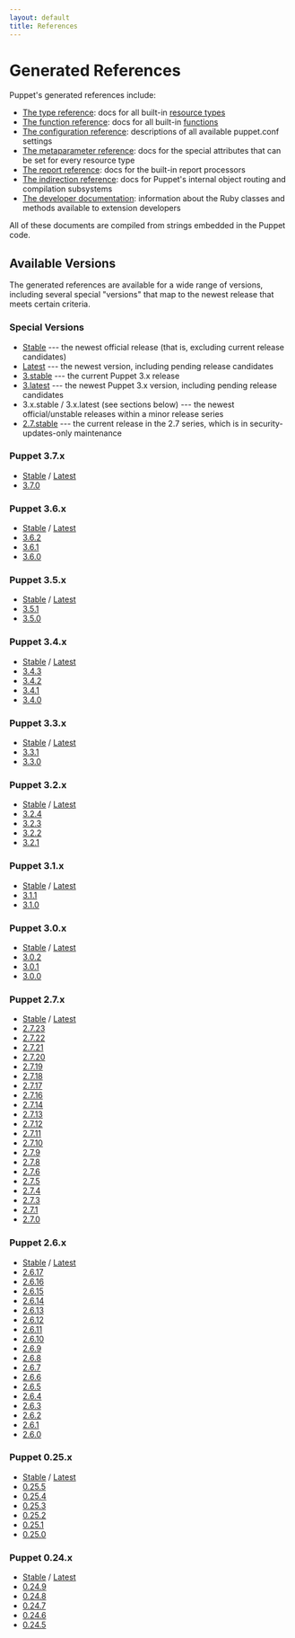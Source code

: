 ```yaml
---
layout: default
title: References
---
```


# Generated References

Puppet's generated references include:

* [The type reference](./latest/type.html): docs for all built-in [resource types](/puppet/latest/reference/lang_resources.html)
* [The function reference](./latest/function.html): docs for all built-in [functions](/puppet/latest/reference/lang_functions.html)
* [The configuration reference](./latest/configuration.html): descriptions of all available puppet.conf settings
* [The metaparameter reference](./latest/metaparameter.html): docs for the special attributes that can be set for every resource type
* [The report reference](./latest/report.html): docs for the built-in report processors
* [The indirection reference](./latest/indirection.html): docs for Puppet's internal object routing and compilation subsystems
* [The developer documentation](./latest/developer): information about the Ruby classes and methods available to extension developers

All of these documents are compiled from strings embedded in the Puppet code.

Available Versions
------------------

The generated references are available for a wide range of versions, including several special "versions" that map to the newest release that meets certain criteria.

### Special Versions

* [Stable](./stable/) --- the newest official release (that is, excluding current release candidates)
* [Latest](./latest/) --- the newest version, including pending release candidates
* [3.stable](./3.stable/) --- the current Puppet 3.x release
* [3.latest](./3.latest) --- the newest Puppet 3.x version, including pending release candidates
* 3.x.stable / 3.x.latest (see sections below) --- the newest official/unstable releases within a minor release series
* [2.7.stable](./2.7.stable/) --- the current release in the 2.7 series, which is in security-updates-only maintenance

### Puppet 3.7.x

* [Stable](./3.7.stable/) / [Latest](./3.7.latest/)
* [3.7.0](./3.7.0)

### Puppet 3.6.x

* [Stable](./3.6.stable/) / [Latest](./3.6.latest/)
* [3.6.2](./3.6.2)
* [3.6.1](./3.6.1)
* [3.6.0](./3.6.0)

### Puppet 3.5.x

* [Stable](./3.5.stable/) / [Latest](./3.5.latest/)
* [3.5.1](./3.5.1)
* [3.5.0](./3.5.0/)

### Puppet 3.4.x

* [Stable](./3.4.stable/) / [Latest](./3.4.latest/)
* [3.4.3](./3.4.3/)
* [3.4.2](./3.4.2/)
* [3.4.1](./3.4.1/)
* [3.4.0](./3.4.0/)

### Puppet 3.3.x

* [Stable](./3.3.stable/) / [Latest](./3.3.latest/)
* [3.3.1](./3.3.1)
* [3.3.0](./3.3.0/)

### Puppet 3.2.x

* [Stable](./3.2.stable/) / [Latest](./3.2.latest/)
* [3.2.4](./3.2.4/)
* [3.2.3](./3.2.3/)
* [3.2.2](./3.2.2/)
* [3.2.1](./3.2.1/)

### Puppet 3.1.x

* [Stable](./3.1.stable/) / [Latest](./3.1.latest/)
* [3.1.1](./3.1.1/)
* [3.1.0](./3.1.0/)

### Puppet 3.0.x

* [Stable](./3.0.stable/) / [Latest](./3.0.latest/)
* [3.0.2](./3.0.2/)
* [3.0.1](./3.0.1/)
* [3.0.0](./3.0.0/)

### Puppet 2.7.x

* [Stable](./2.7.stable/) / [Latest](./2.7.latest/)
* [2.7.23](./2.7.23/)
* [2.7.22](./2.7.22/)
* [2.7.21](./2.7.21/)
* [2.7.20](./2.7.20/)
* [2.7.19](./2.7.19/)
* [2.7.18](./2.7.18/)
* [2.7.17](./2.7.17/)
* [2.7.16](./2.7.16/)
* [2.7.14](./2.7.14/)
* [2.7.13](./2.7.13/)
* [2.7.12](./2.7.12/)
* [2.7.11](./2.7.11/)
* [2.7.10](./2.7.10/)
* [2.7.9](./2.7.9/)
* [2.7.8](./2.7.8/)
* [2.7.6](./2.7.6/)
* [2.7.5](./2.7.5/)
* [2.7.4](./2.7.4/)
* [2.7.3](./2.7.3/)
* [2.7.1](./2.7.1/)
* [2.7.0](./2.7.0/)

### Puppet 2.6.x

* [Stable](./2.6.stable/) / [Latest](./2.6.latest/)
* [2.6.17](./2.6.17/)
* [2.6.16](./2.6.16/)
* [2.6.15](./2.6.15/)
* [2.6.14](./2.6.14/)
* [2.6.13](./2.6.13/)
* [2.6.12](./2.6.12/)
* [2.6.11](./2.6.11/)
* [2.6.10](./2.6.10/)
* [2.6.9](./2.6.9/)
* [2.6.8](./2.6.8/)
* [2.6.7](./2.6.7/)
* [2.6.6](./2.6.6/)
* [2.6.5](./2.6.5/)
* [2.6.4](./2.6.4/)
* [2.6.3](./2.6.3/)
* [2.6.2](./2.6.2/)
* [2.6.1](./2.6.1/)
* [2.6.0](./2.6.0/)

### Puppet 0.25.x

* [Stable](./0.25.stable/) / [Latest](./0.25.latest/)
* [0.25.5](./0.25.5/)
* [0.25.4](./0.25.4/)
* [0.25.3](./0.25.3/)
* [0.25.2](./0.25.2/)
* [0.25.1](./0.25.1/)
* [0.25.0](./0.25.0/)

### Puppet 0.24.x

* [Stable](./0.24.stable/) / [Latest](./0.24.latest/)
* [0.24.9](./0.24.9/)
* [0.24.8](./0.24.8/)
* [0.24.7](./0.24.7/)
* [0.24.6](./0.24.6/)
* [0.24.5](./0.24.5/)
